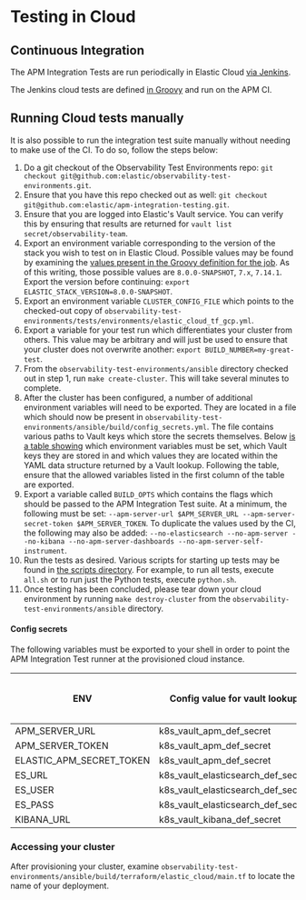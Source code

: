 # Testing in Cloud

## Continuous Integration

The APM Integration Tests are run periodically in Elastic Cloud [via Jenkins](https://apm-ci.elastic.co/job/apm-it-ec/).

The Jenkins cloud tests are defined [in Groovy](../.ci/integrationTestEC.groovy) and run on the APM CI.

## Running Cloud tests manually

It is also possible to run the integration test suite manually without needing to make use of the CI. To do so, follow the steps below:

1. Do a git checkout of the Observability Test Environments repo: `git checkout git@github.com:elastic/observability-test-environments.git`.
2. Ensure that you have this repo checked out as well: `git checkout git@github.com:elastic/apm-integration-testing.git`.
3. Ensure that you are logged into Elastic's Vault service. You can verify this by ensuring that results are returned for `vault list secret/observability-team`.
4. Export an environment variable corresponding to the version of the stack you wish to test on in Elastic Cloud. Possible values may be found by examining the [values present in the Groovy definition for the job](https://github.com/elastic/apm-integration-testing/blob/master/.ci/integrationTestEC.groovy#L58). As of this writing, those possible values are `8.0.0-SNAPSHOT`, `7.x`, `7.14.1`. Export the version before continuing: `export ELASTIC_STACK_VERSION=8.0.0-SNAPSHOT`.
5. Export an environment variable `CLUSTER_CONFIG_FILE` which points to the checked-out copy of `observability-test-environments/tests/environments/elastic_cloud_tf_gcp.yml`.
6. Export a variable for your test run which differentiates your cluster from others. This value may be arbitrary and will just be used to ensure that your cluster does not overwrite another: `export BUILD_NUMBER=my-great-test`.
6. From the `observability-test-environments/ansible` directory checked out in step 1, run `make create-cluster`. This will take several minutes to complete.
7. After the cluster has been configured, a number of additional environment variables will need to be exported. They are located in a file which should now be present in `observability-test-environments/ansible/build/config_secrets.yml`. The file contains various paths to Vault keys which store the secrets themselves. Below [is a table showing](#config-secrets) which environment variables must be set, which Vault keys they are stored in and which values they are located within the YAML data structure returned by a Vault lookup. Following the table, ensure that the allowed variables listed in the first column of the table are exported.
8. Export a variable called `BUILD_OPTS` which contains the flags which should be passed to the APM Integration Test suite. At a minimum, the following must be set: `--apm-server-url $APM_SERVER_URL --apm-server-secret-token $APM_SERVER_TOKEN`. To duplicate the values used by the CI, the following may also be added: `--no-elasticsearch --no-apm-server --no-kibana --no-apm-server-dashboards --no-apm-server-self-instrument`.
9. Run the tests as desired. Various scripts for starting up tests may be found in [the scripts directory](../.ci/scripts/). For example, to run all tests, execute `all.sh` or to run just the Python tests, execute `python.sh`.
10. Once testing has been concluded, please tear down your cloud environment by running `make destroy-cluster` from the `observability-test-environments/ansible` directory.

#### Config secrets

The following variables must be exported to your shell in order to point the APM Integration Test runner at the provisioned cloud instance.

|ENV  |Config value for vault lookup|Value from Vault lookup|
|-----|----------|------------------------------------------|
|APM_SERVER_URL|k8s_vault_apm_def_secret|url|
|APM_SERVER_TOKEN|k8s_vault_apm_def_secret|token|
|ELASTIC_APM_SECRET_TOKEN|k8s_vault_apm_def_secret|url|
|ES_URL|k8s_vault_elasticsearch_def_secret|url|
|ES_USER|k8s_vault_elasticsearch_def_secret|username|
|ES_PASS|k8s_vault_elasticsearch_def_secret|password|
|KIBANA_URL|k8s_vault_kibana_def_secret|url|

### Accessing your cluster

After provisioning your cluster, examine `observability-test-environments/ansible/build/terraform/elastic_cloud/main.tf` to locate the name of your deployment.
